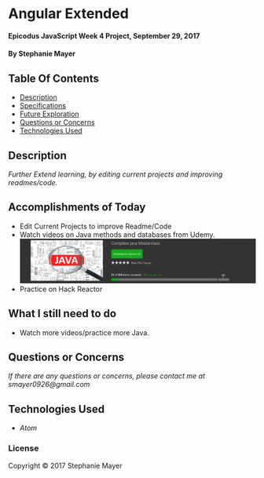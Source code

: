 # Angular Extended

#### Epicodus JavaScript Week 4 Project, September 29, 2017

#### By Stephanie Mayer

## Table Of Contents
* [Description](#description)
* [Specifications](#specifications)
* [Future Exploration](#future-exploration)
* [Questions or Concerns](#questions-or-concerns)
* [Technologies Used](#technologies-used)


## Description
_Further Extend learning, by editing current projects and improving readmes/code._


## Accomplishments of Today
* Edit Current Projects to improve Readme/Code
* Watch videos on Java methods and databases from Udemy.
![Java Progress](images/Capture.PNG)
* Practice on Hack Reactor

## What I still need to do
* Watch more videos/practice more Java. 

## Questions or Concerns
_If there are any questions or concerns, please contact me at smayer0926@gmail.com_


## Technologies Used

* _Atom_



### License

Copyright &copy; 2017 Stephanie Mayer
